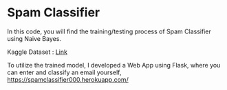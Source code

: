 # Spam Classifier

In this code, you will find the training/testing process of Spam Classifier using Naive Bayes. 

Kaggle Dataset : [Link](https://www.kaggle.com/uciml/sms-spam-collection-dataset)

To utilize the trained model, I developed a Web App using Flask, where you can enter and classify an email yourself,
https://spamclassifier000.herokuapp.com/

